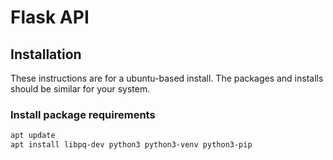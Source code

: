 # Flask API

## Installation

These instructions are for a ubuntu-based install. The packages and installs should be similar for your system.

### Install package requirements

```bash
apt update
apt install libpq-dev python3 python3-venv python3-pip
```
